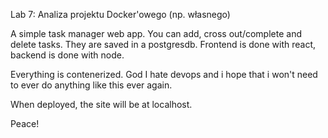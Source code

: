 Lab 7: Analiza projektu Docker'owego (np. własnego)	

A simple task manager web app. You can add, cross out/complete and delete tasks. They are saved in a postgresdb. Frontend is done with react, backend is done with node.

Everything is contenerized. God I hate devops and i hope that i won't need to ever do anything like this ever again.

When deployed, the site will be at localhost.

Peace!
